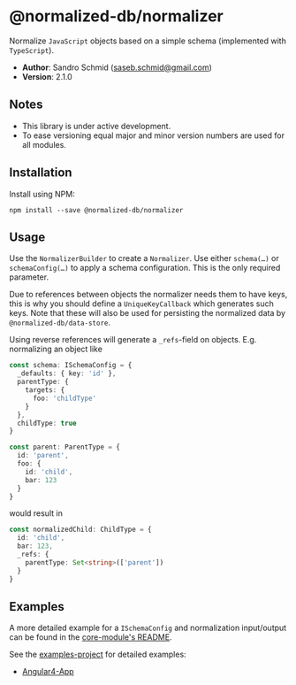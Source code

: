 # @normalized-db/normalizer

Normalize `JavaScript` objects based on a simple schema (implemented with `TypeScript`).

 - **Author**: Sandro Schmid ([saseb.schmid@gmail.com](<mailto:saseb.schmid@gmail.com>))
 - **Version**: 2.1.0

## Notes

 - This library is under active development.
 - To ease versioning equal major and minor version numbers are used for all modules.

## Installation

Install using NPM:

    npm install --save @normalized-db/normalizer

## Usage

Use the `NormalizerBuilder` to create a `Normalizer`. Use either `schema(…)` or `schemaConfig(…)` to apply a 
schema configuration. This is the only required parameter. 

Due to references between objects the normalizer needs them 
to have keys, this is why you should define a `UniqueKeyCallback` which generates such keys. Note that these will also 
be used for persisting the normalized data by `@normalized-db/data-store`.

Using reverse references will generate a `_refs`-field on objects. E.g. normalizing an object like 

```typescript
const schema: ISchemaConfig = {
  _defaults: { key: 'id' },
  parentType: {
    targets: {
      foo: 'childType'
    }
  },
  childType: true
}

const parent: ParentType = { 
  id: 'parent',
  foo: { 
    id: 'child', 
    bar: 123
  }
}
```
 
would result in

```typescript
const normalizedChild: ChildType = { 
  id: 'child', 
  bar: 123, 
  _refs: { 
    parentType: Set<string>(['parent'])
  }
}
```

## Examples

A more detailed example for a `ISchemaConfig` and normalization input/output can be found in the 
[core-module's README](https://github.com/normalized-db/core/blob/master/README.md).

See the [examples-project](https://github.com/normalized-db/examples) for detailed examples:

 - [Angular4-App](https://github.com/normalized-db/examples/tree/master/angular-demo)
